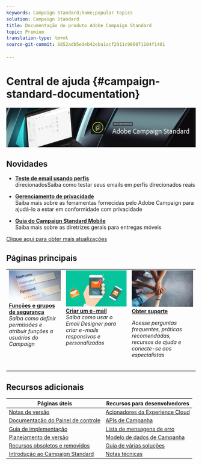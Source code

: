```yaml
---
keywords: Campaign Standard;home;popular topics
solution: Campaign Standard
title: Documentação do produto Adobe Campaign Standard
topic: Premium
translation-type: tm+mt
source-git-commit: 8852adb5edeb42eba1acf2911c988071104f1401

---
```



# Central de ajuda {#campaign-standard-documentation}

![](start/using/assets/do-not-localize/banner_acs_doc.jpg)

## Novidades

* **[Teste de email usando perfis](sending/using/testing-messages-using-target.md)**<br/>direcionadosSaiba como testar seus emails em perfis direcionados reais

* **[Gerenciamento de privacidade](https://helpx.adobe.com/br/campaign/kb/campaign-privacy.html)**<br/>
Saiba mais sobre as ferramentas fornecidas pelo Adobe Campaign para ajudá-lo a estar em conformidade com privacidade

* **[Guia do Campaign Standard Mobile](https://helpx.adobe.com/br/campaign/kb/acs-mobile.html)**<br/>
Saiba mais sobre as diretrizes gerais para entregas móveis

[Clique aqui para obter mais atualizações](rn/using/documentation-updates.md)

## Páginas principais

<table>
<tr>
  <td valign="top">
    <a href="administration/using/about-access-management.md">
      <img alt="Funções" src="start/using/assets/roles.png"/>
    </a>
    <div>
    <a href="administration/using/about-access-management.md"><strong>Funções e grupos de segurança</strong></a>
    </div>
    <em>Saiba como definir permissões e atribuir funções a usuários do Campaign</em>
    <br>
  </td>
  <td valign="top">
    <a href="designing/using/designing-content-in-adobe-campaign.md">
      <img alt="Designer" src="start/using/assets/design.png" />
    </a>
    <div>
    <a href="designing/using/designing-content-in-adobe-campaign.md"><strong>Criar um e-mail</strong></a>
    </div>
    <em>Saiba como usar o Email Designer para criar e-mails responsivos e personalizados</em>
    <br>
  </td>
  <td valign="top">
       <img alt="Suporte" src="start/using/assets/do-not-localize/help.jpeg" />
    <div><a href="https://helpx.adobe.com/campaign/kb/ac-support.html">
    <strong>Obter suporte</strong></a>
    </div>
    <p><em>Acesse perguntas frequentes, práticas recomendadas, recursos de ajuda e conecte-se aos especialistas</em></p>
    <br>
  </td>
</tr>
</table>

## Recursos adicionais

| Páginas úteis | Recursos para desenvolvedores |
|---|---|
| [Notas de versão](rn/using/release-notes.md) | [Acionadores da Experience Cloud](integrating/using/about-adobe-experience-cloud-triggers.md) |
| [Documentação do Painel de controle](https://docs.adobe.com/content/help/pt-BR/control-panel/using/control-panel-home.translate.html) | [APIs de Campanha](api/using/about-campaign-standard-apis.md) |
| [Guia de implementação](https://helpx.adobe.com/br/campaign/kb/campaign-standard-implementation-guide.html) | [Lista de mensagens de erro](https://docs.adobe.com/content/help/en/campaign-classic/technicalresources/error_messages/error_codes.html) |
| [Planejamento de versão](rn/using/release-planning.md) | [Modelo de dados de Campanha](developing/using/datamodel-introduction.md) |
| [Recursos obsoletos e removidos](https://helpx.adobe.com/br/campaign/kb/acs-deprecated-and-removed-features.html) | [Guia de várias soluções](integrating/using/about-campaign-integrations.md) |
| [Introdução ao Campaign Standard](start/using/campaign-orchestration.md) | [Notas técnicas](https://helpx.adobe.com/br/campaign/kb/acs-article-list.html) |
